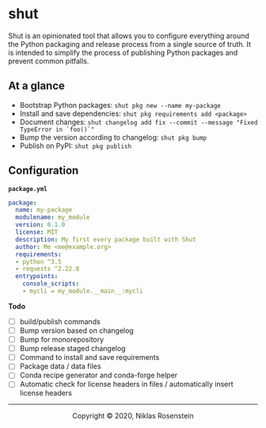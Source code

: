 # shut

Shut is an opinionated tool that allows you to configure everything around the Python
packaging and release process from a single source of truth. It is intended to simplify
the process of publishing Python packages and prevent common pitfalls.

## At a glance

* Bootstrap Python packages: `shut pkg new --name my-package`
* Install and save dependencies: `shut pkg requirements add <package>`
* Document changes: ``shut changelog add fix --commit --message "Fixed TypeError in `foo()`"``
* Bump the version according to changelog: `shut pkg bump`
* Publish on PyPI: `shut pkg publish`

## Configuration

**`package.yml`**

```yml
package:
  name: my-package
  modulename: my_module
  version: 0.1.0
  license: MIT
  description: My first every package built with Shut
  author: Me <me@example.org>
  requirements:
  - python ^3.5
  - requests ^2.22.0
  entrypoints:
    console_scripts:
    - mycli = my_module.__main__:mycli
```

__Todo__

* [ ] build/publish commands
* [ ] Bump version based on changelog
* [ ] Bump for monorepository
* [ ] Bump release staged changelog
* [ ] Command to install and save requirements
* [ ] Package data / data files
* [ ] Conda recipe generator and conda-forge helper
* [ ] Automatic check for license headers in files / automatically insert license headers

---

<p align="center">Copyright &copy; 2020, Niklas Rosenstein</p>
